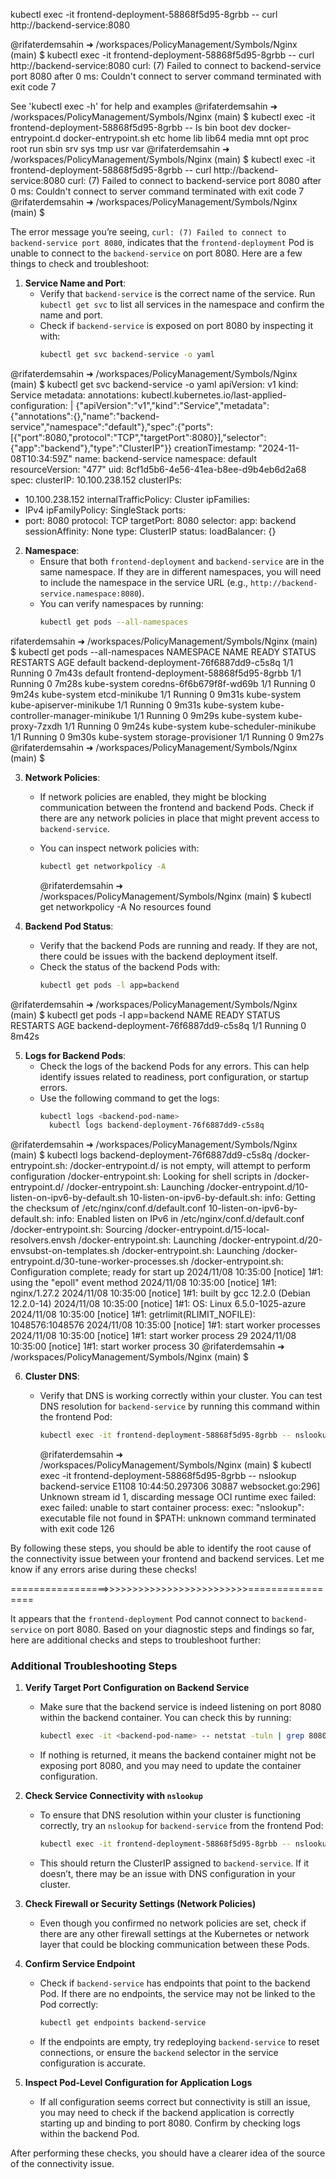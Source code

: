  kubectl exec -it frontend-deployment-58868f5d95-8grbb  -- curl http://backend-service:8080

@rifaterdemsahin ➜ /workspaces/PolicyManagement/Symbols/Nginx (main) $ kubectl exec -it frontend-deployment-58868f5d95-8grbb  -- curl http://backend-service:8080
curl: (7) Failed to connect to backend-service port 8080 after 0 ms: Couldn't connect to server
command terminated with exit code 7

See 'kubectl exec -h' for help and examples
@rifaterdemsahin ➜ /workspaces/PolicyManagement/Symbols/Nginx (main) $ kubectl exec -it frontend-deployment-58868f5d95-8grbb -- ls
bin  boot  dev  docker-entrypoint.d  docker-entrypoint.sh  etc  home  lib  lib64  media  mnt  opt  proc  root  run  sbin  srv  sys  tmp  usr  var
@rifaterdemsahin ➜ /workspaces/PolicyManagement/Symbols/Nginx (main) $ kubectl exec -it frontend-deployment-58868f5d95-8grbb  -- curl http://backend-service:8080
curl: (7) Failed to connect to backend-service port 8080 after 0 ms: Couldn't connect to server
command terminated with exit code 7
@rifaterdemsahin ➜ /workspaces/PolicyManagement/Symbols/Nginx (main) $ 


The error message you’re seeing, `curl: (7) Failed to connect to backend-service port 8080`, indicates that the `frontend-deployment` Pod is unable to connect to the `backend-service` on port 8080. Here are a few things to check and troubleshoot:

1. **Service Name and Port**:
   - Verify that `backend-service` is the correct name of the service. Run `kubectl get svc` to list all services in the namespace and confirm the name and port.
   - Check if `backend-service` is exposed on port 8080 by inspecting it with:
     ```sh
     kubectl get svc backend-service -o yaml
     ```

@rifaterdemsahin ➜ /workspaces/PolicyManagement/Symbols/Nginx (main) $ kubectl get svc backend-service -o yaml
apiVersion: v1
kind: Service
metadata:
  annotations:
    kubectl.kubernetes.io/last-applied-configuration: |
      {"apiVersion":"v1","kind":"Service","metadata":{"annotations":{},"name":"backend-service","namespace":"default"},"spec":{"ports":[{"port":8080,"protocol":"TCP","targetPort":8080}],"selector":{"app":"backend"},"type":"ClusterIP"}}
  creationTimestamp: "2024-11-08T10:34:59Z"
  name: backend-service
  namespace: default
  resourceVersion: "477"
  uid: 8cf1d5b6-4e56-41ea-b8ee-d9b4eb6d2a68
spec:
  clusterIP: 10.100.238.152
  clusterIPs:
  - 10.100.238.152
  internalTrafficPolicy: Cluster
  ipFamilies:
  - IPv4
  ipFamilyPolicy: SingleStack
  ports:
  - port: 8080
    protocol: TCP
    targetPort: 8080
  selector:
    app: backend
  sessionAffinity: None
  type: ClusterIP
status:
  loadBalancer: {}


2. **Namespace**:
   - Ensure that both `frontend-deployment` and `backend-service` are in the same namespace. If they are in different namespaces, you will need to include the namespace in the service URL (e.g., `http://backend-service.namespace:8080`).
   - You can verify namespaces by running:
     ```sh
     kubectl get pods --all-namespaces
     ```

rifaterdemsahin ➜ /workspaces/PolicyManagement/Symbols/Nginx (main) $ kubectl get pods --all-namespaces
NAMESPACE     NAME                                   READY   STATUS    RESTARTS   AGE
default       backend-deployment-76f6887dd9-c5s8q    1/1     Running   0          7m43s
default       frontend-deployment-58868f5d95-8grbb   1/1     Running   0          7m28s
kube-system   coredns-6f6b679f8f-wd69b               1/1     Running   0          9m24s
kube-system   etcd-minikube                          1/1     Running   0          9m31s
kube-system   kube-apiserver-minikube                1/1     Running   0          9m31s
kube-system   kube-controller-manager-minikube       1/1     Running   0          9m29s
kube-system   kube-proxy-7zxdh                       1/1     Running   0          9m24s
kube-system   kube-scheduler-minikube                1/1     Running   0          9m30s
kube-system   storage-provisioner                    1/1     Running   0          9m27s
@rifaterdemsahin ➜ /workspaces/PolicyManagement/Symbols/Nginx (main) $ 

3. **Network Policies**:
   - If network policies are enabled, they might be blocking communication between the frontend and backend Pods. Check if there are any network policies in place that might prevent access to `backend-service`.
   - You can inspect network policies with:
     ```sh
     kubectl get networkpolicy -A
     ```

     @rifaterdemsahin ➜ /workspaces/PolicyManagement/Symbols/Nginx (main) $ kubectl get networkpolicy -A
No resources found

4. **Backend Pod Status**:
   - Verify that the backend Pods are running and ready. If they are not, there could be issues with the backend deployment itself.
   - Check the status of the backend Pods with:
     ```sh
     kubectl get pods -l app=backend
     ```

@rifaterdemsahin ➜ /workspaces/PolicyManagement/Symbols/Nginx (main) $    kubectl get pods -l app=backend
NAME                                  READY   STATUS    RESTARTS   AGE
backend-deployment-76f6887dd9-c5s8q   1/1     Running   0          8m42s


5. **Logs for Backend Pods**:
   - Check the logs of the backend Pods for any errors. This can help identify issues related to readiness, port configuration, or startup errors.
   - Use the following command to get the logs:
     ```sh
     kubectl logs <backend-pod-name>
       kubectl logs backend-deployment-76f6887dd9-c5s8q 
     ```
@rifaterdemsahin ➜ /workspaces/PolicyManagement/Symbols/Nginx (main) $ kubectl logs backend-deployment-76f6887dd9-c5s8q
/docker-entrypoint.sh: /docker-entrypoint.d/ is not empty, will attempt to perform configuration
/docker-entrypoint.sh: Looking for shell scripts in /docker-entrypoint.d/
/docker-entrypoint.sh: Launching /docker-entrypoint.d/10-listen-on-ipv6-by-default.sh
10-listen-on-ipv6-by-default.sh: info: Getting the checksum of /etc/nginx/conf.d/default.conf
10-listen-on-ipv6-by-default.sh: info: Enabled listen on IPv6 in /etc/nginx/conf.d/default.conf
/docker-entrypoint.sh: Sourcing /docker-entrypoint.d/15-local-resolvers.envsh
/docker-entrypoint.sh: Launching /docker-entrypoint.d/20-envsubst-on-templates.sh
/docker-entrypoint.sh: Launching /docker-entrypoint.d/30-tune-worker-processes.sh
/docker-entrypoint.sh: Configuration complete; ready for start up
2024/11/08 10:35:00 [notice] 1#1: using the "epoll" event method
2024/11/08 10:35:00 [notice] 1#1: nginx/1.27.2
2024/11/08 10:35:00 [notice] 1#1: built by gcc 12.2.0 (Debian 12.2.0-14) 
2024/11/08 10:35:00 [notice] 1#1: OS: Linux 6.5.0-1025-azure
2024/11/08 10:35:00 [notice] 1#1: getrlimit(RLIMIT_NOFILE): 1048576:1048576
2024/11/08 10:35:00 [notice] 1#1: start worker processes
2024/11/08 10:35:00 [notice] 1#1: start worker process 29
2024/11/08 10:35:00 [notice] 1#1: start worker process 30
@rifaterdemsahin ➜ /workspaces/PolicyManagement/Symbols/Nginx (main) $ 



6. **Cluster DNS**:
   - Verify that DNS is working correctly within your cluster. You can test DNS resolution for `backend-service` by running this command within the frontend Pod:
     ```sh
     kubectl exec -it frontend-deployment-58868f5d95-8grbb -- nslookup backend-service
     ```

     @rifaterdemsahin ➜ /workspaces/PolicyManagement/Symbols/Nginx (main) $ kubectl exec -it frontend-deployment-58868f5d95-8grbb -- nslookup backend-service
E1108 10:44:50.297306   30887 websocket.go:296] Unknown stream id 1, discarding message
                                                                                       OCI runtime exec failed: exec failed: unable to start container process: exec: "nslookup": executable file not found in $PATH: unknown
command terminated with exit code 126

By following these steps, you should be able to identify the root cause of the connectivity issue between your frontend and backend services. Let me know if any errors arise during these checks!

=================>>>>>>>>>>>>>>>>>>>>>>>>>=================

It appears that the `frontend-deployment` Pod cannot connect to `backend-service` on port 8080. Based on your diagnostic steps and findings so far, here are additional checks and steps to troubleshoot further:

### Additional Troubleshooting Steps

1. **Verify Target Port Configuration on Backend Service**
   - Make sure that the backend service is indeed listening on port 8080 within the backend container. You can check this by running:
     ```sh
     kubectl exec -it <backend-pod-name> -- netstat -tuln | grep 8080
     ```
   - If nothing is returned, it means the backend container might not be exposing port 8080, and you may need to update the container configuration.

2. **Check Service Connectivity with `nslookup`**
   - To ensure that DNS resolution within your cluster is functioning correctly, try an `nslookup` for `backend-service` from the frontend Pod:
     ```sh
     kubectl exec -it frontend-deployment-58868f5d95-8grbb -- nslookup backend-service
     ```
   - This should return the ClusterIP assigned to `backend-service`. If it doesn’t, there may be an issue with DNS configuration in your cluster.

3. **Check Firewall or Security Settings (Network Policies)**
   - Even though you confirmed no network policies are set, check if there are any other firewall settings at the Kubernetes or network layer that could be blocking communication between these Pods.

4. **Confirm Service Endpoint**
   - Check if `backend-service` has endpoints that point to the backend Pod. If there are no endpoints, the service may not be linked to the Pod correctly:
     ```sh
     kubectl get endpoints backend-service
     ```
   - If the endpoints are empty, try redeploying `backend-service` to reset connections, or ensure the `backend` selector in the service configuration is accurate.

5. **Inspect Pod-Level Configuration for Application Logs**
   - If all configuration seems correct but connectivity is still an issue, you may need to check if the backend application is correctly starting up and binding to port 8080. Confirm by checking logs within the backend Pod.

After performing these checks, you should have a clearer idea of the source of the connectivity issue.